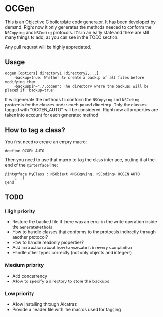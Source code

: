 # OCGen
This is an Objective C boilerplate code generator. It has been developed by demand.
Right now it only generates the methods needed to conform the `NSCopying` and `NSCoding` protocols.
It's in an early state and there are still many things to add, as you can see in the TODO section.

Any pull request will be highly appreciated.

## Usage

	ocgen [options] directory1 [directory2,...]
  		-backup=true: Whether to create a backup of all files before modifying them
  		-backupDir="./.ocgen": The directory where the backups will be placed if 'backup=true'

It will generate the methods to conform the `NSCopying` and `NSCoding` protocols for the classes under each pased directory. Only the classes tagged with "OCGEN_AUTO" will be considered. Right now all properties are taken into account for each generated method

## How to tag a class?
You first need to create an empty macro:

	#define OCGEN_AUTO

Then you need to use that macro to tag the class interface, putting it at the end of the `@interface` line:

	@interface MyClass : NSObject <NSCopying, NSCoding> OCGEN_AUTO
		(...)
	@end


## TODO
### High priority
* Restore the backed file if there was an error in the write operation inside the `GenerateMethods`
* How to handle classes that conforms to the protocols indirectly through another protocol?
* How to handle readonly properties? 
* Add instruction about how to execute it in every compilation
* Handle other types correctly (not only objects and integers)

### Medium priority
* Add concurrency
* Allow to specify a directory to store the backups

### Low priority
* Allow installing through Alcatraz
* Provide a header file with the macros used for tagging
